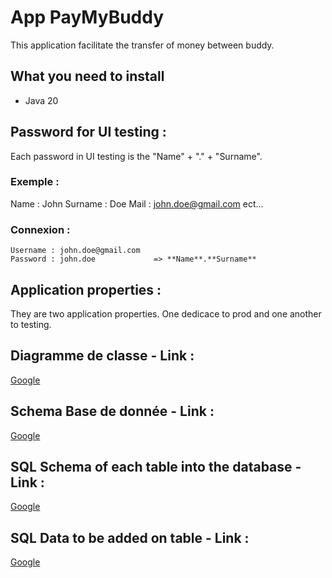 # App PayMyBuddy
This application facilitate the transfer of money between buddy. 

## What you need to install 
- Java 20

## Password for UI testing :
Each password in UI testing is the "Name" + "." + "Surname".

### Exemple : 
Name : John
Surname : Doe
Mail : john.doe@gmail.com
ect...

### Connexion :
	Username : john.doe@gmail.com
	Password : john.doe 			=> **Name**.**Surname**

## Application properties :
They are two application properties. One dedicace to prod and one another to testing.

## Diagramme de classe - Link :
[Google](https://github.com/qbeAccountPro/beraud-quentin-projet-6/blob/main/Diagramme%20de%20classe.png)

## Schema Base de donnée - Link :
[Google](https://github.com/qbeAccountPro/beraud-quentin-projet-6/blob/main/Schema%20BDD.png)

## SQL Schema of each table into the database - Link :
[Google](https://github.com/qbeAccountPro/beraud-quentin-projet-6/blob/main/payMyBuddy/src/main/resources/schema.sql)

## SQL Data to be added on table - Link :
[Google](https://github.com/qbeAccountPro/beraud-quentin-projet-6/blob/main/payMyBuddy/src/main/resources/data.sql)







